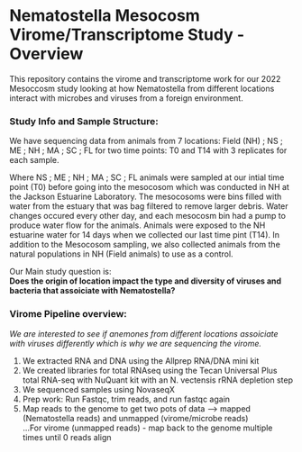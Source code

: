 # Nematostella Mesocosm Virome/Transcriptome Study - Overview
This repository contains the virome and transcriptome work for our 2022 Mesoccosm study looking at how Nematostella from different locations interact with microbes and viruses from a foreign environment. 

### Study Info and Sample Structure: 
We have sequencing data from animals from 7 locations: Field (NH)	; 	NS	;	ME	;	NH	;	MA 	; SC ;	FL for two time points: T0 and T14 with 3 replicates for each sample. 

Where NS	;	ME	;	NH	;	MA 	; SC ;	FL animals were sampled at our intial time point (T0) before going into the mesocosom which was conducted in NH at the Jackson Estuarine Laboratory. The mesocosoms were bins filled with water from the estuary that was bag filtered to remove larger debris. Water changes occured every other day, and each mesocosm bin had a pump to produce water flow for the animals. Animals were exposed to the NH estuarine water for 14 days when we collected our last time pint (T14). In addition to the Mesocosom sampling, we also collected animals from the natural populations in NH (Field animals) to use as a control. 

Our Main study question is:   
**Does the origin of location impact the type and diversity of viruses and bacteria that assoiciate with Nematostella?** 

### Virome Pipeline overview:  

*We are interested to see if anemones from different locations assoiciate with viruses differently which is why we are sequencing the virome.*
1) We extracted RNA and DNA using the Allprep RNA/DNA mini kit
2) We created libraries for total RNAseq using the Tecan Universal Plus total RNA-seq with NuQuant kit with an N. vectensis rRNA depletion step
3) We sequenced samples using NovaseqX
4) Prep work: Run Fastqc, trim reads, and run fastqc again
5) Map reads to the genome to get two pots of data --> mapped (Nematostella reads) and unmapped (virome/microbe reads)   
   ...For virome (unmapped reads) - map back to the genome multiple times until 0 reads align    

